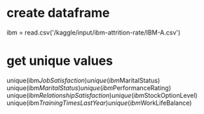 # create dataframe
ibm = read.csv('/kaggle/input/ibm-attrition-rate/IBM-A.csv')

# get unique values
unique(ibm$JobSatisfaction)
unique(ibm$MaritalStatus)
unique(ibm$MaritalStatus)
unique(ibm$PerformanceRating)
unique(ibm$RelationshipSatisfaction)
unique(ibm$StockOptionLevel)
unique(ibm$TrainingTimesLastYear)
unique(ibm$WorkLifeBalance)
